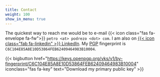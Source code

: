 ```yaml
---
title: Contact
weight: 100
show_in_menu: true
---
```


The quickest way to reach me would be to e-mail {{< icon class="fas fa-envelope fa-fw">}} `petro <at> podrezo <dot> com`. I am also on [{{< icon class="fab fa-linkedin" >}} LinkedIn](https://ca.linkedin.com/in/podrezo). My [PGP](https://www.openpgp.org/) fingerprint is `C6C104E85A8E10D53864FEB62409464983B10004`.

{{< bigbutton href="https://keys.openpgp.org/vks/v1/by-fingerprint/C6C104E85A8E10D53864FEB62409464983B10004" iconclass="fas fa-key" text="Download my primary public key" >}}
